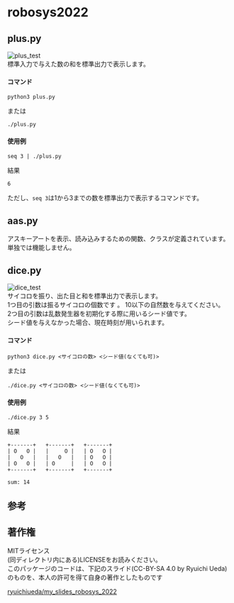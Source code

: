 # robosys2022

## plus.py
![plus_test](https://github.com/18C1054-S-K/robosys2022/actions/workflows/plus_test.yml/badge.svg)  
標準入力で与えた数の和を標準出力で表示します。
#### コマンド
```
python3 plus.py
```
または
```
./plus.py
```

#### 使用例
```
seq 3 | ./plus.py
```
結果
```
6
```

ただし、```seq 3```は1から3までの数を標準出力で表示するコマンドです。

## aas.py
アスキーアートを表示、読み込みするための関数、クラスが定義されています。  
単独では機能しません。

## dice.py
![dice_test](https://github.com/18C1054-S-K/robosys2022/actions/workflows/dice_test.yml/badge.svg)  
サイコロを振り、出た目と和を標準出力で表示します。  
1つ目の引数は振るサイコロの個数です 。 
10以下の自然数を与えてください。  
2つ目の引数は乱数発生器を初期化する際に用いるシード値です。  
シード値を与えなかった場合、現在時刻が用いられます。
#### コマンド
```
python3 dice.py <サイコロの数> <シード値(なくても可)>
```
または
```
./dice.py <サイコロの数> <シード値(なくても可)>
```
#### 使用例
```
./dice.py 3 5
```
結果
```
+-------+   +-------+   +-------+
| O   O |   |     O |   | O   O |
|   O   |   |   O   |   | O   O |
| O   O |   | O     |   | O   O |
+-------+   +-------+   +-------+

sum: 14
```

## 参考


## 著作権
MITライセンス  
(同ディレクトリ内にある)LICENSEをお読みください。  
このパッケージのコードは、下記のスライド(CC-BY-SA 4.0 by Ryuichi Ueda)のものを、本人の許可を得て自身の著作としたものです  

[ryuichiueda/my_slides_robosys_2022](https://github.com/ryuichiueda/my_slides_robosys_2022)

